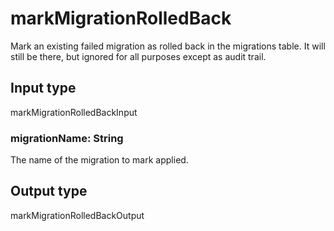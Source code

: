 # markMigrationRolledBack

Mark an existing failed migration as rolled back in the migrations table. It will still be
there, but ignored for all purposes except as audit trail.



## Input type

markMigrationRolledBackInput

### migrationName: String

The name of the migration to mark applied.

## Output type

markMigrationRolledBackOutput

